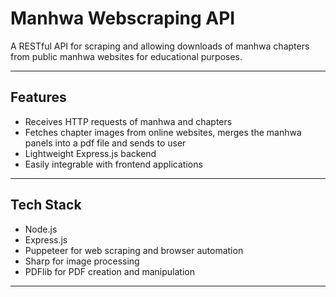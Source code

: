 # Manhwa Webscraping API

A RESTful API for scraping and allowing downloads of manhwa chapters from public manhwa websites for educational purposes.

---

## Features

- Receives HTTP requests of manhwa and chapters
- Fetches chapter images from online websites, merges the manhwa panels into a pdf file and sends to user
- Lightweight Express.js backend
- Easily integrable with frontend applications

---

## Tech Stack

- Node.js
- Express.js
- Puppeteer for web scraping and browser automation
- Sharp for image processing
- PDFlib for PDF creation and manipulation

---
